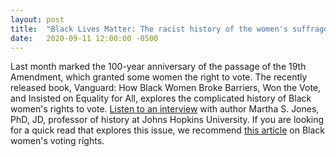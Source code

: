 ```yaml
---
layout: post
title:  "Black Lives Matter: The racist history of the women's suffrage movement"
date:   2020-09-11 12:00:00 -0500
---
```

Last month marked the 100-year anniversary of the passage of the 19th Amendment, which granted some women the right to vote. The recently released book, Vanguard: How Black Women Broke Barriers, Won the Vote, and Insisted on Equality for All, explores the complicated history of Black women's rights to vote. [Listen to an interview][interview] with author Martha S. Jones, PhD, JD, professor of history at Johns Hopkins University. If you are looking for a quick read that explores this issue, we recommend [this article][article] on Black women's voting rights.  

[interview]: http://r20.rs6.net/tn.jsp?f=001aJWTW0xbsbtwQIa5rjhf94OLUsy1D3dryKe-vU4v7Nqa1DPrT3PEP7fqOE1KChGcnXrrWP2pOVCSu3htqZsCmnJdO5hqHGx37p0-FBMbfaRkQIJ4wce6erpXXWhJlg42x9Aj8nBH0YNJRLFJgBx1Db_2htzk1hARL3DNF6ISGux_PkAcRLcMHqCuBmRs2Dn-tPJSdGfnHOku02s29DV4c-cXWMrHxLZFRmAmOXx9-v8zAmgOW7QFAA==&c=bvbfenulQV9DYVRBKHmwSoAarrDjOM3SPYMUJqGR3d5_MC3bu3TgJg==&ch=LrEMypkuO4uXJDLw09vomi0mHZ9TzXdlIZUGkWdJjtE8-Iu7aOuwdw==
[article]: http://r20.rs6.net/tn.jsp?f=001aJWTW0xbsbtwQIa5rjhf94OLUsy1D3dryKe-vU4v7Nqa1DPrT3PEP7fqOE1KChGcXigRKqVGWBdgOAG3OKjC7bEQ-fLsGiimO5ReZnaW5vKS7saLPdcO7QTyTK418Oj6b7TnjnF_vSo-CQ3uhLrVuXqQ1nsrnc6Z9lMO30rexsCuE_Q-m9WeM-2ae13-aHQHhJPYxrCknvlKMwPM4-qsvkCoTlwCY0YKylQLGs2suKdV9Rb3YqJLAw==&c=bvbfenulQV9DYVRBKHmwSoAarrDjOM3SPYMUJqGR3d5_MC3bu3TgJg==&ch=LrEMypkuO4uXJDLw09vomi0mHZ9TzXdlIZUGkWdJjtE8-Iu7aOuwdw==
